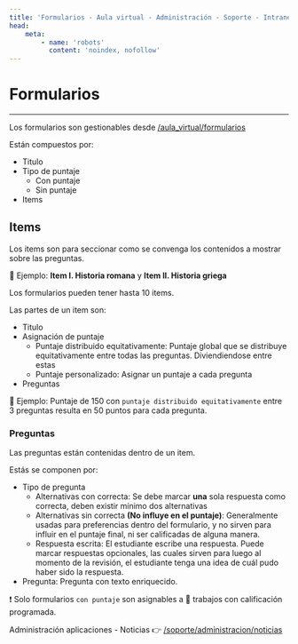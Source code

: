 ```yaml
---
title: 'Formularios - Aula virtual - Administración - Soporte - Intranet'
head:
    meta:
        - name: 'robots'
          content: 'noindex, nofollow'
---
```

<!-- Content -->
# Formularios
* * *

Los formularios son gestionables desde [/aula_virtual/formularios](/aula_virtual/formularios/)

Están compuestos por:

- Titulo
- Tipo de puntaje
    - Con puntaje
    - Sin puntaje
- Items

## Items

Los items son para seccionar como se convenga los contenidos a mostrar sobre las preguntas.

📌 Ejemplo: **Item I. Historia romana** y **Item II. Historia griega**

Los formularios pueden tener hasta 10 items.

Las partes de un item son:

- Titulo
- Asignaci&oacute;n de puntaje
    - Puntaje distribuido equitativamente: Puntaje global que se distribuye
    equitativamente entre todas las preguntas. Diviendiendose entre estas
    - Puntaje personalizado: Asignar un puntaje a cada pregunta
- Preguntas

📌 Ejemplo: Puntaje de 150 con `puntaje distribuido equitativamente` entre 3 preguntas
resulta en 50 puntos para cada pregunta.

### Preguntas

Las preguntas están contenidas dentro de un item.

Estás se componen por:

- Tipo de pregunta
    - Alternativas con correcta: Se debe marcar **una** sola respuesta como correcta, deben
    existir mínimo dos alternativas
    - Alternativas sin correcta **(No influye en el puntaje)**: Generalmente usadas para
    preferencias dentro del formulario, y no sirven para influir en el puntaje final, ni ser
    calificadas de alguna
    manera.
    - Respuesta escrita: El estudiante escribe una respuesta. Puede marcar respuestas
    opcionales, las cuales sirven para luego al momento de la revisión, el estudiante
    tenga una idea de cuál pudo haber sido la respuesta. 
- Pregunta: Pregunta con texto enriquecido.

❗ Solo formularios `con puntaje` son asignables a 🧰 trabajos con calificación programada.

Administración aplicaciones - Noticias 👉 [/soporte/administracion/noticias](/soporte/administracion/noticias)
